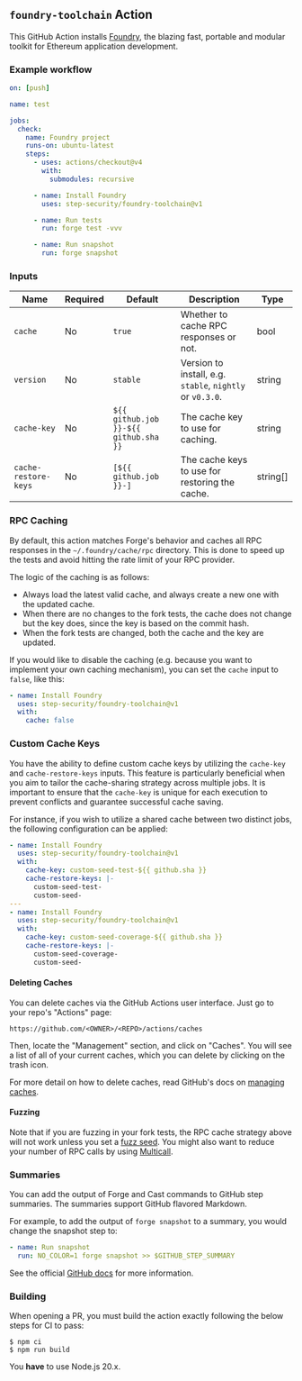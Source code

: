 ## `foundry-toolchain` Action

This GitHub Action installs [Foundry](https://github.com/foundry-rs/foundry), the blazing fast, portable and modular
toolkit for Ethereum application development.

### Example workflow

```yml
on: [push]

name: test

jobs:
  check:
    name: Foundry project
    runs-on: ubuntu-latest
    steps:
      - uses: actions/checkout@v4
        with:
          submodules: recursive

      - name: Install Foundry
        uses: step-security/foundry-toolchain@v1

      - name: Run tests
        run: forge test -vvv

      - name: Run snapshot
        run: forge snapshot
```

### Inputs

| **Name**             | **Required** | **Default**                           | **Description**                                           | **Type** |
| -------------------- | ------------ | ------------------------------------- | --------------------------------------------------------- | -------- |
| `cache`              | No           | `true`                                | Whether to cache RPC responses or not.                    | bool     |
| `version`            | No           | `stable`                              | Version to install, e.g. `stable`, `nightly` or `v0.3.0`. | string   |
| `cache-key`          | No           | `${{ github.job }}-${{ github.sha }}` | The cache key to use for caching.                         | string   |
| `cache-restore-keys` | No           | `[${{ github.job }}-]`                | The cache keys to use for restoring the cache.            | string[] |

### RPC Caching

By default, this action matches Forge's behavior and caches all RPC responses in the `~/.foundry/cache/rpc` directory.
This is done to speed up the tests and avoid hitting the rate limit of your RPC provider.

The logic of the caching is as follows:

- Always load the latest valid cache, and always create a new one with the updated cache.
- When there are no changes to the fork tests, the cache does not change but the key does, since the key is based on the
  commit hash.
- When the fork tests are changed, both the cache and the key are updated.

If you would like to disable the caching (e.g. because you want to implement your own caching mechanism), you can set
the `cache` input to `false`, like this:

```yml
- name: Install Foundry
  uses: step-security/foundry-toolchain@v1
  with:
    cache: false
```

### Custom Cache Keys

You have the ability to define custom cache keys by utilizing the `cache-key` and `cache-restore-keys` inputs. This
feature is particularly beneficial when you aim to tailor the cache-sharing strategy across multiple jobs. It is
important to ensure that the `cache-key` is unique for each execution to prevent conflicts and guarantee successful
cache saving.

For instance, if you wish to utilize a shared cache between two distinct jobs, the following configuration can be
applied:

```yml
- name: Install Foundry
  uses: step-security/foundry-toolchain@v1
  with:
    cache-key: custom-seed-test-${{ github.sha }}
    cache-restore-keys: |-
      custom-seed-test-
      custom-seed-
---
- name: Install Foundry
  uses: step-security/foundry-toolchain@v1
  with:
    cache-key: custom-seed-coverage-${{ github.sha }}
    cache-restore-keys: |-
      custom-seed-coverage-
      custom-seed-
```

#### Deleting Caches

You can delete caches via the GitHub Actions user interface. Just go to your repo's "Actions" page:

```text
https://github.com/<OWNER>/<REPO>/actions/caches
```

Then, locate the "Management" section, and click on "Caches". You will see a list of all of your current caches, which
you can delete by clicking on the trash icon.

For more detail on how to delete caches, read GitHub's docs on
[managing caches](https://docs.github.com/en/actions/using-workflows/caching-dependencies-to-speed-up-workflows#managing-caches).

#### Fuzzing

Note that if you are fuzzing in your fork tests, the RPC cache strategy above will not work unless you set a
[fuzz seed](https://book.getfoundry.sh/reference/config/testing#seed). You might also want to reduce your number of RPC
calls by using [Multicall](https://github.com/mds1/multicall).

### Summaries

You can add the output of Forge and Cast commands to GitHub step summaries. The summaries support GitHub flavored
Markdown.

For example, to add the output of `forge snapshot` to a summary, you would change the snapshot step to:

```yml
- name: Run snapshot
  run: NO_COLOR=1 forge snapshot >> $GITHUB_STEP_SUMMARY
```

See the official
[GitHub docs](https://docs.github.com/en/actions/using-workflows/workflow-commands-for-github-actions#adding-a-job-summary)
for more information.

### Building

When opening a PR, you must build the action exactly following the below steps for CI to pass:

```console
$ npm ci
$ npm run build
```

You **have** to use Node.js 20.x.
